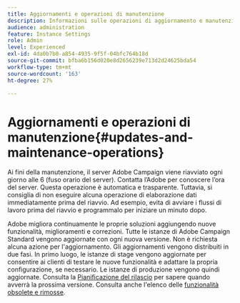 ```yaml
---
title: Aggiornamenti e operazioni di manutenzione
description: Informazioni sulle operazioni di aggiornamento e manutenzione per il server Adobe Campaign.
audience: administration
feature: Instance Settings
role: Admin
level: Experienced
exl-id: 4da0b7b0-a854-4935-9f5f-04bfc764b18d
source-git-commit: bfba6b156d020e8d2656239e713d2d24625bda54
workflow-type: tm+mt
source-wordcount: '163'
ht-degree: 27%

---
```


# Aggiornamenti e operazioni di manutenzione{#updates-and-maintenance-operations}

Ai fini della manutenzione, il server Adobe Campaign viene riavviato ogni giorno alle 6 (fuso orario del server). Contatta l’Adobe per conoscere l’ora del server. Questa operazione è automatica e trasparente. Tuttavia, si consiglia di non eseguire alcuna operazione di elaborazione dati immediatamente prima del riavvio. Ad esempio, evita di avviare i flussi di lavoro prima del riavvio e programmalo per iniziare un minuto dopo.

Adobe migliora continuamente le proprie soluzioni aggiungendo nuove funzionalità, miglioramenti e correzioni. Tutte le istanze di Adobe Campaign Standard vengono aggiornate con ogni nuova versione. Non è richiesta alcuna azione per l&#39;aggiornamento. Gli aggiornamenti vengono distribuiti in due fasi. In primo luogo, le istanze di stage vengono aggiornate per consentire ai clienti di testare le nuove funzionalità e adattare la propria configurazione, se necessario. Le istanze di produzione vengono quindi aggiornate. Consulta la [Pianificazione del rilascio](https://helpx.adobe.com/it/campaign/kb/acs-release-planning.html) per sapere quando avverrà la prossima versione. Consulta anche l&#39;elenco delle [funzionalità obsolete e rimosse](../../rn/using/deprecated-features.md).
